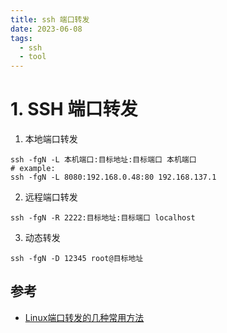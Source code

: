 ```yaml
---
title: ssh 端口转发
date: 2023-06-08
tags:
  - ssh
  - tool
---
```


# 1. SSH 端口转发

1. 本地端口转发
```shell
ssh -fgN -L 本机端口:目标地址:目标端口 本机端口
# example:
ssh -fgN -L 8080:192.168.0.48:80 192.168.137.1
```
2. 远程端口转发
```Shell
ssh -fgN -R 2222:目标地址:目标端口 localhost
```
3. 动态转发
```Shell
ssh -fgN -D 12345 root@目标地址
```


## 参考

- [Linux端口转发的几种常用方法](https://cloud.tencent.com/developer/article/1688152)

